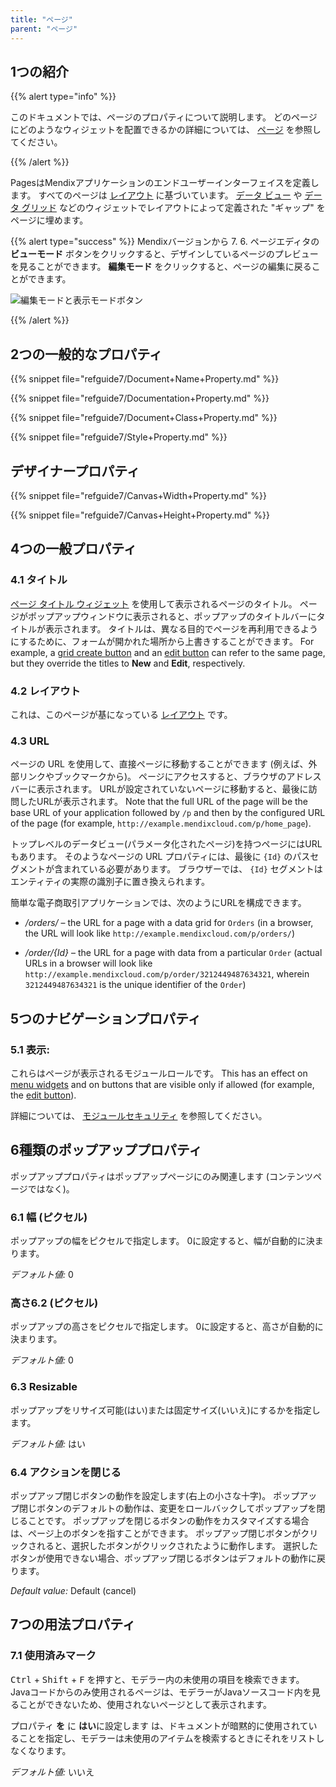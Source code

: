 ```yaml
---
title: "ページ"
parent: "ページ"
---
```


## 1つの紹介

{{% alert type="info" %}}

このドキュメントでは、ページのプロパティについて説明します。 どのページにどのようなウィジェットを配置できるかの詳細については、 [ページ](pages) を参照してください。

{{% /alert %}}

PagesはMendixアプリケーションのエンドユーザーインターフェイスを定義します。 すべてのページは [レイアウト](layout) に基づいています。 [データ ビュー](data-view) や [データ グリッド](data-grid) などのウィジェットでレイアウトによって定義された "ギャップ" をページに埋めます。

{{% alert type="success" %}}
Mendixバージョンから 7. 6. ページエディタの **ビューモード** ボタンをクリックすると、デザインしているページのプレビューを見ることができます。 **編集モード** をクリックすると、ページの編集に戻ることができます。

![編集モードと表示モードボタン](attachments/pages/view-mode.png)

{{% /alert %}}

## 2つの一般的なプロパティ

{{% snippet file="refguide7/Document+Name+Property.md" %}}

{{% snippet file="refguide7/Documentation+Property.md" %}}

{{% snippet file="refguide7/Document+Class+Property.md" %}}

{{% snippet file="refguide7/Style+Property.md" %}}

## デザイナープロパティ

{{% snippet file="refguide7/Canvas+Width+Property.md" %}}

{{% snippet file="refguide7/Canvas+Height+Property.md" %}}

## 4つの一般プロパティ

### 4.1 タイトル

[ページ タイトル ウィジェット](page-title) を使用して表示されるページのタイトル。 ページがポップアップウィンドウに表示されると、ポップアップのタイトルバーにタイトルが表示されます。 タイトルは、異なる目的でページを再利用できるようにするために、フォームが開かれた場所から上書きすることができます。 For example, a [grid create button](grid-new-button) and an [edit button](edit-button) can refer to the same page, but they override the titles to **New** and **Edit**, respectively.

### 4.2 レイアウト

これは、このページが基になっている [レイアウト](layout) です。

### 4.3 URL

ページの URL を使用して、直接ページに移動することができます (例えば、外部リンクやブックマークから)。 ページにアクセスすると、ブラウザのアドレスバーに表示されます。 URLが設定されていないページに移動すると、最後に訪問したURLが表示されます。 Note that the full URL of the page will be the base URL of your application followed by `/p` and then by the configured URL of the page (for example, `http://example.mendixcloud.com/p/home_page`).

トップレベルのデータビュー(パラメータ化されたページ)を持つページにはURLもあります。 そのようなページの URL プロパティには、最後に `{Id}` のパスセグメントが含まれている必要があります。 ブラウザーでは、 `{Id}` セグメントはエンティティの実際の識別子に置き換えられます。

簡単な電子商取引アプリケーションでは、次のようにURLを構成できます。

* */orders/* – the URL for a page with a data grid for `Orders` (in a browser, the URL will look like `http://example.mendixcloud.com/p/orders/`)

* */order/{Id}* – the URL for a page with data from a particular `Order` (actual URLs in a browser will look like `http://example.mendixcloud.com/p/order/3212449487634321`, wherein `3212449487634321` is the unique identifier of the `Order`)

## 5つのナビゲーションプロパティ

### 5.1 表示:

これらはページが表示されるモジュールロールです。 This has an effect on [menu widgets](menu-widgets) and on buttons that are visible only if allowed (for example, the [edit button](edit-button)).

詳細については、 [モジュールセキュリティ](module-security) を参照してください。

## 6種類のポップアッププロパティ

ポップアッププロパティはポップアップページにのみ関連します (コンテンツページではなく)。

### 6.1 幅 (ピクセル)

ポップアップの幅をピクセルで指定します。 0に設定すると、幅が自動的に決まります。

*デフォルト値:* 0

### 高さ6.2 (ピクセル)

ポップアップの高さをピクセルで指定します。 0に設定すると、高さが自動的に決まります。

*デフォルト値:* 0

### 6.3 Resizable

ポップアップをリサイズ可能(はい)または固定サイズ(いいえ)にするかを指定します。

*デフォルト値:* はい

### 6.4 アクションを閉じる

ポップアップ閉じボタンの動作を設定します(右上の小さな十字)。 ポップアップ閉じボタンのデフォルトの動作は、変更をロールバックしてポップアップを閉じることです。 ポップアップを閉じるボタンの動作をカスタマイズする場合は、ページ上のボタンを指すことができます。 ポップアップ閉じボタンがクリックされると、選択したボタンがクリックされたように動作します。 選択したボタンが使用できない場合、ポップアップ閉じるボタンはデフォルトの動作に戻ります。

 _Default value:_ Default (cancel)

## 7つの用法プロパティ

### 7.1 使用済みマーク

<kbd>Ctrl</kbd> + <kbd>Shift</kbd> + <kbd>F</kbd> を押すと、モデラー内の未使用の項目を検索できます。 Javaコードからのみ使用されるページは、モデラーがJavaソースコード内を見ることができないため、使用されないページとして表示されます。

プロパティ **を** に **はい**に設定します は、ドキュメントが暗黙的に使用されていることを指定し、モデラーは未使用のアイテムを検索するときにそれをリストしなくなります。

*デフォルト値:* いいえ
